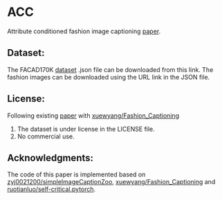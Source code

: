 # ACC
Attribute conditioned fashion image captioning [paper](https://ieeexplore.ieee.org/document/9897417).

## Dataset:
The FACAD170K [dataset](https://drive.google.com/file/d/1JyNN3eNyDuvyAcsxvTsh-CIBy3OkMTHr/view?usp=share_link) .json file can be downloaded from this link. The fashion images can be downloaded using the URL link in the JSON file.

## License:
Following existing [paper](https://arxiv.org/abs/2008.02693) with [xuewyang/Fashion_Captioning](https://github.com/xuewyang/Fashion_Captioning) 
1. The dataset is under license in the LICENSE file.
2. No commercial use.

## Acknowledgments:
The code of this paper is implemented based on [zyj0021200/simpleImageCaptionZoo](https://github.com/zyj0021200/simpleImageCaptionZoo), [xuewyang/Fashion_Captioning](https://github.com/xuewyang/Fashion_Captioning) and [ruotianluo/self-critical.pytorch](https://github.com/ruotianluo/self-critical.pytorch).

